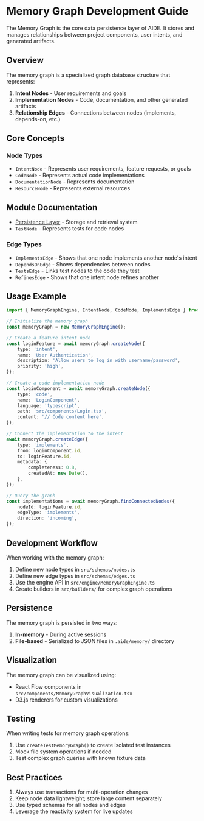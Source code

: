 # Memory Graph Development Guide

The Memory Graph is the core data persistence layer of AIDE. It stores and manages relationships between project components, user intents, and generated artifacts.

## Overview

The memory graph is a specialized graph database structure that represents:

1. **Intent Nodes** - User requirements and goals
2. **Implementation Nodes** - Code, documentation, and other generated artifacts
3. **Relationship Edges** - Connections between nodes (implements, depends-on, etc.)

## Core Concepts

### Node Types

- `IntentNode` - Represents user requirements, feature requests, or goals
- `CodeNode` - Represents actual code implementations
- `DocumentationNode` - Represents documentation
- `ResourceNode` - Represents external resources

## Module Documentation

- [Persistence Layer](./docs/persistence.md) - Storage and retrieval system
- `TestNode` - Represents tests for code nodes

### Edge Types

- `ImplementsEdge` - Shows that one node implements another node's intent
- `DependsOnEdge` - Shows dependencies between nodes
- `TestsEdge` - Links test nodes to the code they test
- `RefinesEdge` - Shows that one intent node refines another

## Usage Example

```typescript
import { MemoryGraphEngine, IntentNode, CodeNode, ImplementsEdge } from '@aide/memory-graph';

// Initialize the memory graph
const memoryGraph = new MemoryGraphEngine();

// Create a feature intent node
const loginFeature = await memoryGraph.createNode({
	type: 'intent',
	name: 'User Authentication',
	description: 'Allow users to log in with username/password',
	priority: 'high',
});

// Create a code implementation node
const loginComponent = await memoryGraph.createNode({
	type: 'code',
	name: 'LoginComponent',
	language: 'typescript',
	path: 'src/components/Login.tsx',
	content: '// Code content here',
});

// Connect the implementation to the intent
await memoryGraph.createEdge({
	type: 'implements',
	from: loginComponent.id,
	to: loginFeature.id,
	metadata: {
		completeness: 0.8,
		createdAt: new Date(),
	},
});

// Query the graph
const implementations = await memoryGraph.findConnectedNodes({
	nodeId: loginFeature.id,
	edgeType: 'implements',
	direction: 'incoming',
});
```

## Development Workflow

When working with the memory graph:

1. Define new node types in `src/schemas/nodes.ts`
2. Define new edge types in `src/schemas/edges.ts`
3. Use the engine API in `src/engine/MemoryGraphEngine.ts`
4. Create builders in `src/builders/` for complex graph operations

## Persistence

The memory graph is persisted in two ways:

1. **In-memory** - During active sessions
2. **File-based** - Serialized to JSON files in `.aide/memory/` directory

## Visualization

The memory graph can be visualized using:

- React Flow components in `src/components/MemoryGraphVisualization.tsx`
- D3.js renderers for custom visualizations

## Testing

When writing tests for memory graph operations:

1. Use `createTestMemoryGraph()` to create isolated test instances
2. Mock file system operations if needed
3. Test complex graph queries with known fixture data

## Best Practices

1. Always use transactions for multi-operation changes
2. Keep node data lightweight; store large content separately
3. Use typed schemas for all nodes and edges
4. Leverage the reactivity system for live updates
